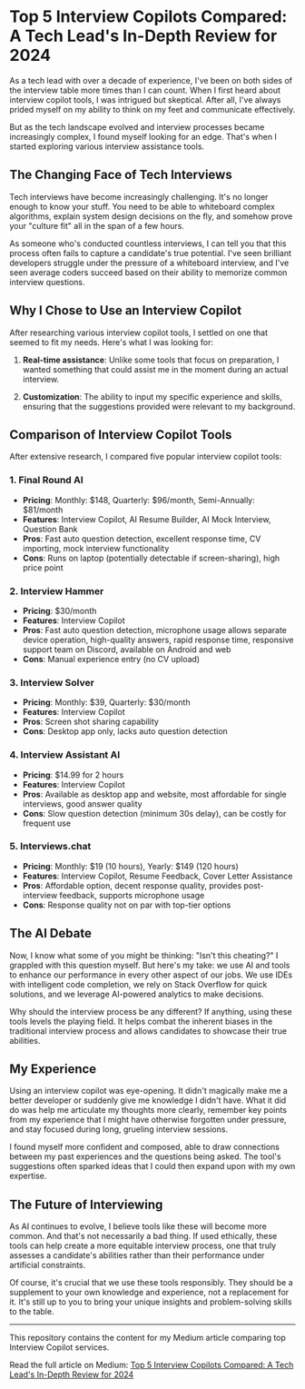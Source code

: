 # Top 5 Interview Copilots Compared: A Tech Lead's In-Depth Review for 2024

As a tech lead with over a decade of experience, I've been on both sides of the interview table more times than I can count. When I first heard about interview copilot tools, I was intrigued but skeptical. After all, I've always prided myself on my ability to think on my feet and communicate effectively.

But as the tech landscape evolved and interview processes became increasingly complex, I found myself looking for an edge. That's when I started exploring various interview assistance tools.

## The Changing Face of Tech Interviews

Tech interviews have become increasingly challenging. It's no longer enough to know your stuff. You need to be able to whiteboard complex algorithms, explain system design decisions on the fly, and somehow prove your "culture fit" all in the span of a few hours.

As someone who's conducted countless interviews, I can tell you that this process often fails to capture a candidate's true potential. I've seen brilliant developers struggle under the pressure of a whiteboard interview, and I've seen average coders succeed based on their ability to memorize common interview questions.

## Why I Chose to Use an Interview Copilot

After researching various interview copilot tools, I settled on one that seemed to fit my needs. Here's what I was looking for:

1. **Real-time assistance**: Unlike some tools that focus on preparation, I wanted something that could assist me in the moment during an actual interview.

2. **Customization**: The ability to input my specific experience and skills, ensuring that the suggestions provided were relevant to my background.

## Comparison of Interview Copilot Tools

After extensive research, I compared five popular interview copilot tools:

### 1. Final Round AI
- **Pricing**: Monthly: $148, Quarterly: $96/month, Semi-Annually: $81/month
- **Features**: Interview Copilot, AI Resume Builder, AI Mock Interview, Question Bank
- **Pros**: Fast auto question detection, excellent response time, CV importing, mock interview functionality
- **Cons**: Runs on laptop (potentially detectable if screen-sharing), high price point

### 2. Interview Hammer
- **Pricing**: $30/month
- **Features**: Interview Copilot
- **Pros**: Fast auto question detection, microphone usage allows separate device operation, high-quality answers, rapid response time, responsive support team on Discord, available on Android and web
- **Cons**: Manual experience entry (no CV upload)

### 3. Interview Solver
- **Pricing**: Monthly: $39, Quarterly: $30/month
- **Features**: Interview Copilot
- **Pros**: Screen shot sharing capability
- **Cons**: Desktop app only, lacks auto question detection

### 4. Interview Assistant AI
- **Pricing**: $14.99 for 2 hours
- **Features**: Interview Copilot
- **Pros**: Available as desktop app and website, most affordable for single interviews, good answer quality
- **Cons**: Slow question detection (minimum 30s delay), can be costly for frequent use

### 5. Interviews.chat
- **Pricing**: Monthly: $19 (10 hours), Yearly: $149 (120 hours)
- **Features**: Interview Copilot, Resume Feedback, Cover Letter Assistance
- **Pros**: Affordable option, decent response quality, provides post-interview feedback, supports microphone usage
- **Cons**: Response quality not on par with top-tier options

## The AI Debate

Now, I know what some of you might be thinking: "Isn't this cheating?" I grappled with this question myself. But here's my take: we use AI and tools to enhance our performance in every other aspect of our jobs. We use IDEs with intelligent code completion, we rely on Stack Overflow for quick solutions, and we leverage AI-powered analytics to make decisions.

Why should the interview process be any different? If anything, using these tools levels the playing field. It helps combat the inherent biases in the traditional interview process and allows candidates to showcase their true abilities.

## My Experience

Using an interview copilot was eye-opening. It didn't magically make me a better developer or suddenly give me knowledge I didn't have. What it did do was help me articulate my thoughts more clearly, remember key points from my experience that I might have otherwise forgotten under pressure, and stay focused during long, grueling interview sessions.

I found myself more confident and composed, able to draw connections between my past experiences and the questions being asked. The tool's suggestions often sparked ideas that I could then expand upon with my own expertise.

## The Future of Interviewing

As AI continues to evolve, I believe tools like these will become more common. And that's not necessarily a bad thing. If used ethically, these tools can help create a more equitable interview process, one that truly assesses a candidate's abilities rather than their performance under artificial constraints.

Of course, it's crucial that we use these tools responsibly. They should be a supplement to your own knowledge and experience, not a replacement for it. It's still up to you to bring your unique insights and problem-solving skills to the table.


---
This repository contains the content for my Medium article comparing top Interview Copilot services.

Read the full article on Medium: [Top 5 Interview Copilots Compared: A Tech Lead's In-Depth Review for 2024](https://medium.com/@taylorysam90/top-5-interview-copilots-compared-a-tech-leads-in-depth-review-for-2024-69cf96c380e5)
